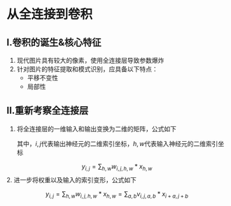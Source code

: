 # 从全连接到卷积

## I.卷积的诞生&核心特征

1. 现代图片具有较大的像素，使用全连接层导致参数爆炸
2. 针对图片的特征提取和模式识别，应具备以下特点：
   - 平移不变性
   - 局部性

## II.重新考察全连接层

1. 将全连接层的一维输入和输出变换为二维的矩阵，公式如下

   其中，$i,j$代表输出神经元的二维索引坐标，$h,w$代表输入神经元的二维索引坐标

$$
y_{i,j}=\sum_{h,w}{w_{i,j,h,w}*x_{h,w}} \tag{1}
$$
2. 进一步将权重以及输入的索引变形，公式如下

$$
y_{i,j}=\sum_{h,w}{w_{i,j,h,w}*x_{h,w}}=\sum_{a,b}{v_{i,j,a,b}*x_{i+a,j+b}} \tag{2}
$$
